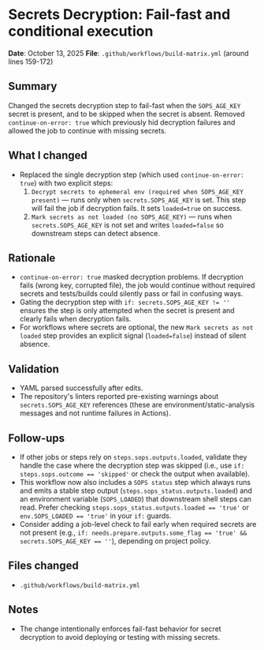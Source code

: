 # Secrets Decryption: Fail-fast and conditional execution

**Date**: October 13, 2025
**File**: `.github/workflows/build-matrix.yml` (around lines 159-172)

## Summary

Changed the secrets decryption step to fail-fast when the `SOPS_AGE_KEY` secret is present, and to be skipped when the secret is absent. Removed `continue-on-error: true` which previously hid decryption failures and allowed the job to continue with missing secrets.

## What I changed

- Replaced the single decryption step (which used `continue-on-error: true`) with two explicit steps:
  1. `Decrypt secrets to ephemeral env (required when SOPS_AGE_KEY present)` — runs only when `secrets.SOPS_AGE_KEY` is set. This step will fail the job if decryption fails. It sets `loaded=true` on success.
  2. `Mark secrets as not loaded (no SOPS_AGE_KEY)` — runs when `secrets.SOPS_AGE_KEY` is not set and writes `loaded=false` so downstream steps can detect absence.

## Rationale

- `continue-on-error: true` masked decryption problems. If decryption fails (wrong key, corrupted file), the job would continue without required secrets and tests/builds could silently pass or fail in confusing ways.
- Gating the decryption step with `if: secrets.SOPS_AGE_KEY != ''` ensures the step is only attempted when the secret is present and clearly fails when decryption fails.
- For workflows where secrets are optional, the new `Mark secrets as not loaded` step provides an explicit signal (`loaded=false`) instead of silent absence.

## Validation

- YAML parsed successfully after edits.
- The repository's linters reported pre-existing warnings about `secrets.SOPS_AGE_KEY` references (these are environment/static-analysis messages and not runtime failures in Actions).

## Follow-ups

 - If other jobs or steps rely on `steps.sops.outputs.loaded`, validate they handle the case where the decryption step was skipped (i.e., use `if: steps.sops.outcome == 'skipped'` or check the output when available).
 - This workflow now also includes a `SOPS status` step which always runs and emits a stable step output (`steps.sops_status.outputs.loaded`) and an environment variable (`SOPS_LOADED`) that downstream shell steps can read. Prefer checking `steps.sops_status.outputs.loaded == 'true'` or `env.SOPS_LOADED == 'true'` in your `if:` guards.
 - Consider adding a job-level check to fail early when required secrets are not present (e.g., `if: needs.prepare.outputs.some_flag == 'true' && secrets.SOPS_AGE_KEY == ''`), depending on project policy.

## Files changed
- `.github/workflows/build-matrix.yml`

## Notes
- The change intentionally enforces fail-fast behavior for secret decryption to avoid deploying or testing with missing secrets.
